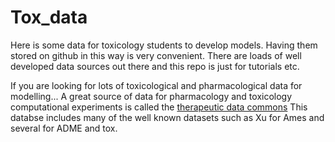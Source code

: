 # Tox_data

Here is some data for toxicology students to develop models. Having them stored on github in this way is very convenient. There are loads of well developed data sources out there and this repo is just for tutorials etc.

If you are looking for lots of toxicological and pharmacological data for modelling...
A great source of data for pharmacology and toxicology computational experiments is called the [therapeutic data commons](https://tdcommons.ai)
This databse includes many of the well known datasets such as Xu for Ames and several for ADME and tox.
